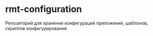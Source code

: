 # rmt-configuration
Репозиторий для хранения конфигураций приложений, шаблонов, скриптов конфигурирования
